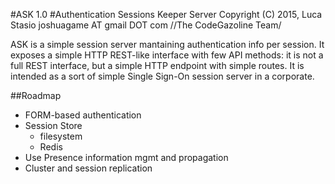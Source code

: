 #ASK 1.0
#Authentication Sessions Keeper Server
Copyright (C) 2015, Luca Stasio joshuagame AT gmail DOT com //The CodeGazoline Team/

ASK is a simple session server mantaining authentication info per session.
It exposes a simple HTTP REST-like interface with few API methods: it is not a full REST interface, but a simple
HTTP endpoint with simple routes.
It is intended as a sort of simple Single Sign-On session server in a corporate.

##Roadmap
* FORM-based authentication
* Session Store
    * filesystem
    * Redis
* Use Presence information mgmt and propagation
* Cluster and session replication
